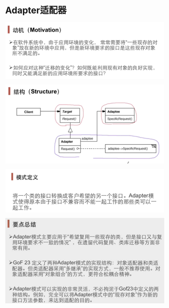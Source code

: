 # Adapter适配器

![](image/image.png)

![](image/image_1.png)

![](image/image_2.png)

![](image/image_3.png)


